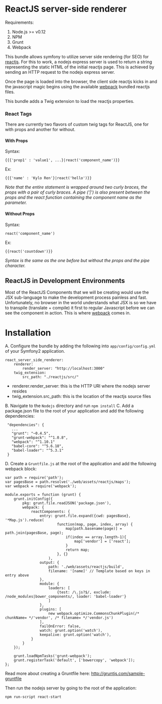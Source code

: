 # ReactJS server-side renderer

Requirements:

1. Node.js >= v0.12
2. NPM
3. Grunt
4. Webpack

This bundle allows symfony to utilize server side rendering (for SEO) for [reactjs](http://facebook.github.io/react/).
For this to work, a nodejs express server is used to return a string representing the static HTML of the initial reactjs page. This is achieved by sending an HTTP request to the nodejs express server.

Once the page is loaded into the browser, the client side reactjs kicks in and the javascript magic begins using the available [webpack](http://webpack.github.io/) bundled reactjs files.

This bundle adds a Twig extension to load the reactjs properties. 

### React Tags

There are currently two flavors of custom twig tags for ReactJS, one for with props and another for without.

#### With Props

Syntax:
```
{{{'prop1' : 'value1', ...}|react('component_name')}}
```
Ex:
```
{{{'name' : 'Kylo Ren'}|react('hello')}}
```
*Note that the entire statement is wrapped around two curly braces, the props with a pair of curly braces. A pipe ('|') is also present between the props and the react function containing the component name as the parameter.*

#### Without Props

Syntax:
```
react('component_name')
```
Ex:
```
{{react('countdown')}}
```
*Syntax is the same as the one before but without the props and the pipe character.*


## ReactJS in Development Environments

Most of the ReactJS Components that we will be creating would use the JSX sub-language to make the development process painless and fast. Unfortunately, no browser in the world understands what JSX is so we have to transpile (translate + compile) it first to regular Javascript before we can see the component in action. This is where [webpack](http://webpack.github.io/) comes in.



# Installation

A. Configure the bundle by adding the following into `app/config/config.yml` of your Symfony2 application.

```
react_server_side_renderer:
    renderer:
        render_server: "http://localhost:3000"
    twig_extension:
        src_path: "./reactjs/src/"
```

- renderer.render_server: this is the HTTP URI where the nodejs server resides
- twig_extension.src_path: this is the location of the reactjs source files 

B. Navigate to the `Nodejs` directory and run `npm install`
C. Add a package.json file to the root of your application and add the following dependencies:

```
 "dependencies": {
   ...
   "grunt": "~0.4.5", 
   "grunt-webpack": "^1.0.8",
   "webpack": "^1.10.1"
   "babel-core": "^5.6.18",
   "babel-loader": "^5.3.1"
 }
```

D. Create a `Gruntfile.js` at the root of the application and add the following webpack block:

```
var path = require('path');
var pagesBase = path.resolve('./web/assets/reactjs/maps');
var webpack = require('webpack');

module.exports = function (grunt) {
    grunt.initConfig({
        pkg: grunt.file.readJSON('package.json'),
        webpack: {
            reactComponents: {
                entry: grunt.file.expand({cwd: pagesBase}, '*Map.js').reduce(
                        function(map, page, index, array) {
                            map[path.basename(page)] = path.join(pagesBase, page);
                            if(index == array.length-1){
                                map['vendor'] = ['react'];
                            }
                            return map;
                        }, {}
                    ),
                output: {
                    path: './web/assets/reactjs/build',
                    filename: '[name]' // Template based on keys in entry above
                },
                module: {
                    loaders: [
                        {test: /\.js?$/, exclude: /node_modules|bower_components/, loader: 'babel-loader'}
                    ]
                },
                plugins: [
                    new webpack.optimize.CommonsChunkPlugin(/* chunkName= */'vendor', /* filename= */'vendor.js')
                ],
                failOnError: false,
                watch: grunt.option('watch'),
                keepalive: grunt.option('watch'),
            }
        }
    });
    
    grunt.loadNpmTasks('grunt-webpack');
    grunt.registerTask('default', ['bowercopy', 'webpack']);
};

```

Read more about creating a Gruntfile here: http://gruntjs.com/sample-gruntfile




Then run the nodejs server by going to the root of the application:
```
npm run-script react-start
```






